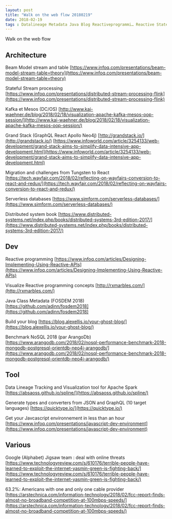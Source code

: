 ```yaml
---
layout: post
title: "Walk on the web flow 20180219"
date: 2018-02-19
tags : Datalineage Metadata Java Blog Reactiveprogrammi… Reactive Stateful Distributedsystem Serverless Tungsten Graphql Apollo React Neo4j Grandstack Mesos Kafka Stream Beam Webflowwalk  Spark Grand
---
```


Walk on the web flow


## Architecture

Beam Model stream and table
[https://www.infoq.com/presentations/beam-model-stream-table=theory](https://www.infoq.com/presentations/beam-model-stream-table=theory)

Stateful Stream processing
[https://www.infoq.com/presentations/distributed-stream-processing-flink](https://www.infoq.com/presentations/distributed-stream-processing-flink)

Kafka et Mesos (DC/OS)
[http://www.kai-waehner.de/blog/2018/02/18/visualization-apache-kafka-mesos-oop-session/](http://www.kai-waehner.de/blog/2018/02/18/visualization-apache-kafka-mesos-oop-session/)

Grand Stack (GraphQL React Apollo Neo4j)
[http://grandstack.io/](http://grandstack.io/)
[https://www.infoworld.com/article/3254133/web-development/grand-stack-aims-to-simplify-data-intensive-app-development.html](https://www.infoworld.com/article/3254133/web-development/grand-stack-aims-to-simplify-data-intensive-app-development.html)

Migration and challenges from Tungsten to React
[https://tech.wayfair.com/2018/02/reflecting-on-wayfairs-conversion-to-react-and-redux/](https://tech.wayfair.com/2018/02/reflecting-on-wayfairs-conversion-to-react-and-redux/)

Serverless databases
[https://www.simform.com/serverless-databases/](https://www.simform.com/serverless-databases/)

Distributed system book
[https://www.distributed-systems.net/index.php/books/distributed-systems-3rd-edition-2017/](https://www.distributed-systems.net/index.php/books/distributed-systems-3rd-edition-2017/)

## Dev

Reactive programming
[https://www.infoq.com/articles/Designing-Implementing-Using-Reactive-APIs](https://www.infoq.com/articles/Designing-Implementing-Using-Reactive-APIs)

Visualize Reactive programming concepts
[http://rxmarbles.com/](http://rxmarbles.com/)

Java Class Metadata (FOSDEM 2018)
[https://github.com/adinn/fosdem2018](https://github.com/adinn/fosdem2018)

Build your blog
[https://blog.alexellis.io/your-ghost-blog/](https://blog.alexellis.io/your-ghost-blog/)

Benchmark NoSQL 2018 (par ArangoDb)
[https://www.arangodb.com/2018/02/nosql-performance-benchmark-2018-mongodb-postgresql-orientdb-neo4j-arangodb/](https://www.arangodb.com/2018/02/nosql-performance-benchmark-2018-mongodb-postgresql-orientdb-neo4j-arangodb/)

## Tool

Data Lineage Tracking and Visualization tool for Apache Spark
[https://absaoss.github.io/spline/](https://absaoss.github.io/spline/)

Generate types and converters from JSON and GraphQL (10 target languages)
[https://quicktype.io/](https://quicktype.io/)

Get your Javcascript environnement  in less than an hour
[https://www.infoq.com/presentations/javascript-dev-environment](https://www.infoq.com/presentations/javascript-dev-environment)

## Various

Google (Alphabet) Jigsaw team :  deal with online threats
[https://www.technologyreview.com/s/610176/terrible-people-have-learned-to-exploit-the-internet-yasmin-green-is-fighting-back/](https://www.technologyreview.com/s/610176/terrible-people-have-learned-to-exploit-the-internet-yasmin-green-is-fighting-back/)

63.2%: Americans with one and only one cable provider
[https://arstechnica.com/information-technology/2018/02/fcc-report-finds-almost-no-broadband-competition-at-100mbps-speeds/](https://arstechnica.com/information-technology/2018/02/fcc-report-finds-almost-no-broadband-competition-at-100mbps-speeds/)


